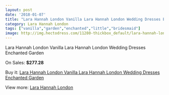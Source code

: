 ```yaml
---
layout: post
date: '2018-01-07'
title: "Lara Hannah London Vanilla Lara Hannah London Wedding Dresses Enchanted Garden"
category: Lara Hannah London
tags: ["vanilla","garden","enchanted","little","bridesmaid"]
image: http://img.hectodress.com/11280-thickbox_default/lara-hannah-london-vanilla-lara-hannah-london-wedding-dresses-enchanted-garden.jpg
---
```

Lara Hannah London Vanilla Lara Hannah London Wedding Dresses Enchanted Garden

On Sales: **$277.28**
<a href="https://www.hectodress.com/lara-hannah-london/5599-lara-hannah-london-vanilla-lara-hannah-london-wedding-dresses-enchanted-garden.html"><amp-img layout="responsive" width="600" height="600" src="//img.hectodress.com/11280-thickbox_default/lara-hannah-london-vanilla-lara-hannah-london-wedding-dresses-enchanted-garden.jpg" alt="Lara Hannah London Vanilla Lara Hannah London Wedding Dresses Enchanted Garden 0" /></a>
<a href="https://www.hectodress.com/lara-hannah-london/5599-lara-hannah-london-vanilla-lara-hannah-london-wedding-dresses-enchanted-garden.html"><amp-img layout="responsive" width="600" height="600" src="//img.hectodress.com/11281-thickbox_default/lara-hannah-london-vanilla-lara-hannah-london-wedding-dresses-enchanted-garden.jpg" alt="Lara Hannah London Vanilla Lara Hannah London Wedding Dresses Enchanted Garden 1" /></a>

Buy it: [Lara Hannah London Vanilla Lara Hannah London Wedding Dresses Enchanted Garden](https://www.hectodress.com/lara-hannah-london/5599-lara-hannah-london-vanilla-lara-hannah-london-wedding-dresses-enchanted-garden.html "Lara Hannah London Vanilla Lara Hannah London Wedding Dresses Enchanted Garden")

View more: [Lara Hannah London](https://www.hectodress.com/93-lara-hannah-london "Lara Hannah London")